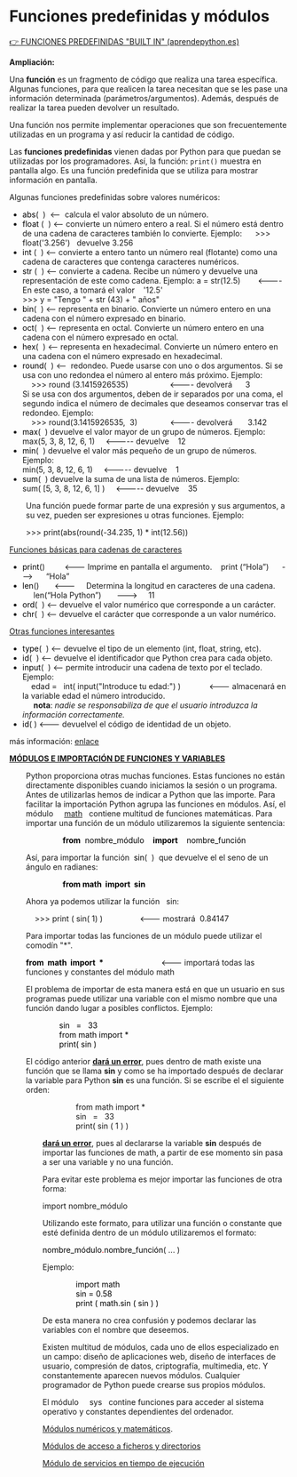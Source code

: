 # Funciones predefinidas y módulos

[👉 FUNCIONES PREDEFINIDAS "BUILT IN" (aprendepython.es)](https://aprendepython.es/core/datatypes/data/#funciones-built-in)

**Ampliación:**

Una **función** es un fragmento de código que realiza una tarea específica. Algunas funciones, para que realicen la tarea necesitan que se les pase una información determinada (parámetros/argumentos). Además, después de realizar la tarea pueden devolver un resultado. 

Una función nos permite implementar operaciones que son frecuentemente utilizadas en un programa y así reducir la cantidad de código.
       

Las <strong>funciones predefinidas</strong> vienen dadas por Python para que puedan se utilizadas por los programadores. Así, la función: `print()` muestra en pantalla algo.
    Es una función predefinida que se utiliza para mostrar información en pantalla.
    
Algunas funciones predefinidas sobre valores numéricos:
<ul>
    <li><span style="color: #000000;">abs</span>(&nbsp; )&nbsp; &lt;--&nbsp; calcula el valor absoluto de un número.</li>
    <li><span style="color: #000000;">float</span> (&nbsp; ) &lt;-- convierte un número entero a real. Si el número está dentro de una cadena de caracteres también lo convierte. Ejemplo:&nbsp;&nbsp;&nbsp;&nbsp;&nbsp; &gt;&gt;&gt; float('3.256')&nbsp;&nbsp;
        devuelve 3.256&nbsp;&nbsp;&nbsp;&nbsp;&nbsp;&nbsp;&nbsp;&nbsp;</li>
    <li><span style="color: #000000;">int</span> (&nbsp; ) &lt;-- convierte a entero tanto un número real (flotante) como una cadena de caracteres que contenga caracteres numéricos.</li>
    <li><span style="color: #000000;">str</span> (&nbsp; ) &lt;-- convierte a cadena. Recibe un número y devuelve una representación de este como cadena. Ejemplo: a = str(12.5)&nbsp;&nbsp;&nbsp;&nbsp;&nbsp;&nbsp;&nbsp; &lt;---- En este caso, a tomará el valor&nbsp;&nbsp;&nbsp;
        '12.5'
        <br>&gt;&gt;&gt; y = "Tengo " + str (43) + " años"
    </li>
    <li><span style="color: #000000;">bin</span>(&nbsp; ) &lt;-- representa en binario. Convierte un número entero en una cadena con el número expresado en binario.</li>
    <li><span style="color: #000000;">oct</span>(&nbsp; ) &lt;-- representa en octal. Convierte un número entero en una cadena con el número expresado en octal.</li>
    <li><span style="color: #000000;">hex</span>(&nbsp; ) &lt;-- representa en hexadecimal. Convierte un número entero en una cadena con el número expresado en hexadecimal.</li>
    <li><span style="color: #000000;">round</span>(&nbsp; ) &lt;--&nbsp; redondeo. Puede usarse con uno o dos argumentos. Si se usa con uno redondea el número al entero más próximo. Ejemplo: <br>&nbsp;&nbsp;&nbsp; &gt;&gt;&gt; round (3.1415926535)&nbsp;&nbsp;&nbsp;&nbsp;&nbsp;&nbsp;&nbsp;&nbsp;&nbsp;&nbsp;&nbsp;&nbsp;&nbsp;&nbsp;&nbsp;&nbsp;&nbsp;&nbsp;
        &lt;---- devolverá&nbsp;&nbsp;&nbsp;&nbsp;&nbsp; 3<br>Si se usa con dos argumentos, deben de ir separados por una coma, el segundo indica el número de decimales que deseamos conservar tras el redondeo. Ejemplo:<br>&nbsp;&nbsp;&nbsp; &gt;&gt;&gt;
        round(3.1415926535,&nbsp; 3)&nbsp;&nbsp;&nbsp;&nbsp;&nbsp;&nbsp;&nbsp;&nbsp;&nbsp;&nbsp;&nbsp;&nbsp;&nbsp;&nbsp; &lt;---- devolverá&nbsp;&nbsp;&nbsp;&nbsp;&nbsp;&nbsp; 3.142</li>
    <li><span style="color: #000000;">max</span>(&nbsp; ) devuelve el valor mayor de un grupo de números. Ejemplo:<br>max(5, 3, 8, 12, 6, 1)&nbsp;&nbsp;&nbsp;&nbsp; &lt;----- devuelve&nbsp;&nbsp;&nbsp; 12</li>
    <li><span style="color: #000000;">min</span>(&nbsp; ) devuelve el valor más pequeño de un grupo de números. Ejemplo:<br>min(5, 3, 8, 12, 6, 1)&nbsp;&nbsp;&nbsp;&nbsp; &lt;----- devuelve&nbsp;&nbsp;&nbsp; 1</li>
    <li><span style="color: #000000;">sum</span>(&nbsp; ) devuelve la suma de una lista de números. Ejemplo:<br>sum( [5, 3, 8, 12, 6, 1] )&nbsp;&nbsp;&nbsp;&nbsp; &lt;----- devuelve&nbsp;&nbsp;&nbsp; 35</li>
</ul>
<p style="margin-left: 30px;">Una función puede formar parte de una expresión y sus argumentos, a su vez, pueden ser expresiones u otras funciones. Ejemplo:</p>
<p style="margin-left: 30px;">&gt;&gt;&gt; print(abs(round(-34.235, 1) * int(12.56))</p>
<p><span style="text-decoration: underline;">Funciones básicas para cadenas de caracteres</span></p>
<ul>
    <li><span style="color: #000000;">print</span>()&nbsp;&nbsp;&nbsp;&nbsp;&nbsp;&nbsp;&nbsp;&nbsp; &lt;--- Imprime en pantalla el argumento.&nbsp;&nbsp; &nbsp;print (“Hola”)&nbsp; &nbsp; &nbsp; ---&gt; &nbsp; &nbsp;&nbsp; “Hola”</li>
    <li><span style="color: #000000;">len</span>()&nbsp;&nbsp; &nbsp;&nbsp;&nbsp; &lt;---&nbsp;&nbsp;&nbsp;&nbsp; Determina la longitud en caracteres de una cadena.&nbsp;&nbsp; &nbsp;&nbsp;&nbsp;&nbsp; len(“Hola Python”)&nbsp;&nbsp; &nbsp;&nbsp;&nbsp; ---&gt;&nbsp;&nbsp;&nbsp;&nbsp;
        11
    </li>
    <li><span style="color: #000000;">ord</span>(&nbsp; ) &lt;-- devuelve el valor numérico que corresponde a un carácter.</li>
    <li><span style="color: #000000;">chr</span>(&nbsp; ) &lt;-- devuelve el carácter que corresponde a un valor numérico.</li>
</ul>
<p><span style="text-decoration: underline;">Otras funciones interesantes</span></p>
<ul>
    <li><span style="color: #000000;">type</span>(&nbsp; ) &lt;-- devuelve el tipo de un elemento (int, float, string, etc).</li>
    <li><span style="color: #000000;">id</span>(&nbsp; ) &lt;-- devuelve el identificador que Python crea para cada objeto.</li>
    <li><span style="color: #000000;">input</span>(&nbsp; ) &lt;-- permite introducir una cadena de texto por el teclado. Ejemplo: <br>&nbsp;&nbsp;&nbsp; edad =&nbsp;&nbsp; int( input("Introduce tu edad:") )&nbsp;&nbsp;&nbsp;&nbsp;&nbsp;&nbsp;&nbsp;&nbsp;&nbsp;&nbsp;&nbsp;&nbsp;
        &lt;--- almacenará en la variable edad el número introducido.<br>&nbsp;&nbsp;&nbsp;&nbsp; <strong>nota</strong>: <em>nadie se responsabiliza de que el usuario introduzca la información correctamente.</em></li>
    <li><span style="color: #000000;">id</span>( ) &lt;--- devuelvel el código de identidad de un objeto. <em></em></li>
</ul>
<p>más información: <a href="http://pyspanishdoc.sourceforge.net/lib/built-in-funcs.html" target="_blank">enlace</a></p>
<p></p>
<p><span style="text-decoration: underline;"><strong>MÓDULOS E IMPORTACIÓN DE FUNCIONES Y VARIABLES</strong></span></p>
<p style="margin-left: 30px;">Python proporciona otras muchas funciones. Estas funciones no están directamente disponibles cuando iniciamos la sesión o un programa. Antes de utilizarlas hemos de indicar a Python que las importe. Para facilitar la importación Python agrupa las funciones
    en módulos. Así, el módulo&nbsp;&nbsp;&nbsp;&nbsp; <a href="https://docs.python.org/3/library/math.html" target="_blank">math</a>&nbsp;&nbsp; contiene multitud de funciones matemáticas. Para importar una función de un módulo utilizaremos la siguiente
    sentencia:
</p>
<p style="margin-left: 30px;"><strong>&nbsp;&nbsp;&nbsp;&nbsp;&nbsp;&nbsp;&nbsp;&nbsp;&nbsp;&nbsp;&nbsp;&nbsp;&nbsp;&nbsp;&nbsp;&nbsp;&nbsp;&nbsp;&nbsp;<span style="color: #000000;"> from</span></strong><span style="color: #000000;">&nbsp; nombre_módulo&nbsp;&nbsp;&nbsp; <strong>import</strong>&nbsp;&nbsp;&nbsp; nombre_función</span></p>
<p style="margin-left: 30px;">Así, para importar la función&nbsp; <span style="color: #000000;">sin</span>(&nbsp; )&nbsp; que devuelve el el seno de un ángulo en radianes:</p>
<p style="margin-left: 30px;"><strong>&nbsp;&nbsp;&nbsp;&nbsp;&nbsp;&nbsp;&nbsp;&nbsp;&nbsp;&nbsp;&nbsp;&nbsp;&nbsp;&nbsp;<span style="color: #000000;">&nbsp;&nbsp;&nbsp;&nbsp;&nbsp; from math&nbsp; import&nbsp; sin</span></strong></p>
<p style="margin-left: 30px;">Ahora ya podemos utilizar la función&nbsp;&nbsp; sin:</p>
<p style="margin-left: 30px;">&nbsp;&nbsp;&nbsp; &gt;&gt;&gt; print ( sin( 1) )&nbsp;&nbsp;&nbsp;&nbsp;&nbsp;&nbsp;&nbsp;&nbsp;&nbsp;&nbsp;&nbsp;&nbsp;&nbsp;&nbsp;&nbsp;&nbsp; &lt;--- mostrará&nbsp; 0.84147</p>
<p style="margin-left: 30px;">Para importar todas las funciones de un módulo puede utilizar el comodín "*".</p>
<p style="margin-left: 30px;"><span style="color: #000000;"><strong>from&nbsp; math&nbsp; import&nbsp; *&nbsp;&nbsp;&nbsp;</strong>&nbsp;</span>&nbsp;&nbsp;&nbsp;&nbsp;&nbsp;&nbsp;&nbsp;&nbsp;&nbsp;&nbsp;&nbsp;&nbsp;&nbsp;&nbsp;&nbsp;&nbsp;&nbsp;&nbsp;&nbsp;&nbsp;&nbsp;&nbsp; &lt;---
    importará todas las funciones y constantes del módulo math</p>
<p style="margin-left: 30px;">El problema de importar de esta manera está en que un usuario en sus programas puede utilizar una variable con el mismo nombre que una función dando lugar a posibles conflictos. Ejemplo:</p>
<div style="margin-left: 60px;" class="editor-indent">
    <p style="margin-left: 30px;"><span style="color: #000000;">sin&nbsp;&nbsp; =&nbsp;&nbsp; 33</span><br><span style="color: #000000;">from math import *</span><br><span style="color: #000000;">print( sin )</span></p>
</div>
<p style="margin-left: 30px;">El código anterior <span style="text-decoration: underline;"><strong>dará un error</strong></span>, pues dentro de math existe una función que se llama <strong>sin</strong> y como se ha importado después de declarar la variable para Python <strong>sin</strong> es una función. Si se escribe el el siguiente orden:</p>
<p></p>
<div style="margin-left: 30px;">
    <div style="margin-left: 60px;" class="editor-indent">
        <p style="margin-left: 30px;">from math import *<br>sin&nbsp;&nbsp; =&nbsp;&nbsp; 33<br>print( sin ( 1 ) )</p>
    </div>
    <p style="margin-left: 30px;"><span style="text-decoration: underline;"><strong>dará un error</strong></span>, pues al declararse la variable <strong>sin</strong> después de importar las funciones de math, a partir de ese momento sin pasa a ser una variable y no una función.</p>
    <p style="margin-left: 30px;">Para evitar este problema es mejor importar las funciones de otra forma:</p>
    <p style="margin-left: 30px;">import nombre_módulo</p>
    <p style="margin-left: 30px;">Utilizando este formato, para utilizar una función o constante que esté definida dentro de un módulo utilizaremos el formato:</p>
    <p style="margin-left: 30px;"><span style="color: #000000;">nombre_módulo</span><span style="color: #ff0000;">.</span><span style="color: #000000;">nombre_función</span>( ... )</p>
    <p style="margin-left: 30px;">Ejemplo:</p>
    <div style="margin-left: 60px;" class="editor-indent">
        <p style="margin-left: 30px;"><span style="color: #000000;">import math</span><br><span style="color: #000000;">sin = 0.58</span><br><span style="color: #000000;">print ( math.sin ( sin ) )</span></p>
    </div>
    <p style="margin-left: 30px;">De esta manera no crea confusión y podemos declarar las variables con el nombre que deseemos.</p>
    <p style="margin-left: 30px;">Existen multitud de módulos, cada uno de ellos especializado en un campo: diseño de aplicaciones web, diseño de interfaces de usuario, compresión de datos, criptografía, multimedia, etc. Y constantemente aparecen nuevos módulos. Cualquier programador
        de Python puede crearse sus propios módulos.</p>
    <p style="margin-left: 30px;">El módulo&nbsp;&nbsp;&nbsp;&nbsp; sys&nbsp;&nbsp; contine funciones para acceder al sistema operativo y constantes dependientes del ordenador.</p>
    <p style="margin-left: 30px;"><a href="https://docs.python.org/es/3/library/math.html" target="_blank">Módulos numéricos y matemáticos</a>.</p>
    <p style="margin-left: 30px;"><a href="https://docs.python.org/3/library/filesys.html" target="_blank">Módulos de acceso a ficheros y directorios</a></p>
    <p style="margin-left: 30px;"><a href="https://docs.python.org/3/library/python.html" target="_blank">Módulo de servicios en tiempo de ejecución</a></p>
    <p></p>
    <p></p>
    <p></p>
    <p></p>
</div>